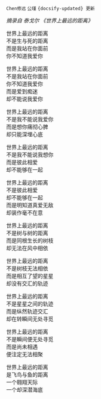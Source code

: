 `Chen修远` `公瑾` `{docsify-updated} 更新`

*摘录自 泰戈尔 《世界上最远的距离》*

世界上最远的距离  
不是生与死的距离  
而是我站在你面前  
你不知道我爱你

世界上最远的距离  
不是我站在你面前  
你不知道我爱你  
而是爱到痴迷  
却不能说我爱你

世界上最远的距离  
不是我不能说我爱你  
而是想你痛彻心脾  
却只能深埋心底

世界上最远的距离  
不是我不能说我想你  
而是彼此相爱  
却不能够在一起

世界上最远的距离  
不是彼此相爱  
却不能够在一起  
而是明知道真爱无敌  
却装作毫不在意

世界上最远的距离  
不是树与树的距离  
而是同根生长的树枝  
却无法在风中相依

世界上最远的距离  
不是树枝无法相依  
而是相互了望的星星  
却没有交汇的轨迹

世界上最远的距离  
不是星星之间的轨迹  
而是纵然轨迹交汇  
却在转瞬间无处寻觅

世界上最远的距离  
不是瞬间便无处寻觅  
而是尚未相遇  
便注定无法相聚

世界上最远的距离  
是飞鸟与鱼的距离  
一个翱翔天际  
一个却深潜海底